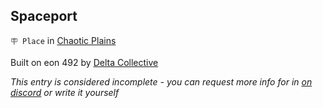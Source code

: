 ## Spaceport

`🪧 Place` in [Chaotic Plains](../refs/chaotic_plains.md)

Built on eon 492 by [Delta Collective](../refs/delta_collective.md)

_This entry is considered incomplete - you can request more info for in [on discord](<https://discord.com/channels/562910943848169472/1173922660489633802>) or write it yourself_

<!---
keywords:  dc, chaotic plains
aliases: 
-->